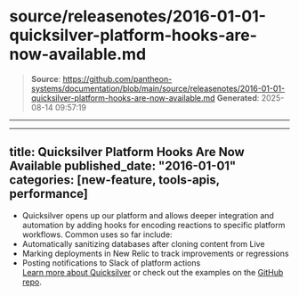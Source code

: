 # source/releasenotes/2016-01-01-quicksilver-platform-hooks-are-now-available.md

> **Source**: https://github.com/pantheon-systems/documentation/blob/main/source/releasenotes/2016-01-01-quicksilver-platform-hooks-are-now-available.md
> **Generated**: 2025-08-14 09:57:19

---

---
title: Quicksilver Platform Hooks Are Now Available
published_date: "2016-01-01"
categories: [new-feature, tools-apis, performance]
---
* Quicksilver opens up our platform and allows deeper integration and automation by adding hooks for encoding reactions to specific platform workflows. Common uses so far include:
* Automatically sanitizing databases after cloning content from Live
* Marking deployments in New Relic to track improvements or regressions
* Posting notifications to Slack of platform actions  
[Learn more about Quicksilver](/guides/quicksilver) or check out the examples on the [GitHub repo](https://github.com/pantheon-systems/quicksilver-examples).
